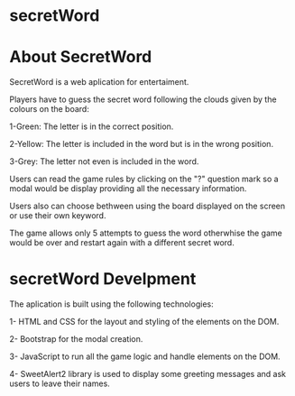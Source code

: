 # secretWord

# About SecretWord

SecretWord is a web aplication for entertaiment.

Players have to guess the secret word following the clouds given by the colours on the board:

1-Green: The letter is in the correct position.

2-Yellow: The letter is included in the word but is in the wrong position.

3-Grey: The letter not even is included in the word.

Users can read the game rules by clicking on the "?" question mark so a modal would be display providing all the necessary information.

Users also can choose bethween using the board displayed on the screen or use their own keyword.

The game allows only 5 attempts to guess the word otherwhise the game would be over and restart again with a different secret word.

# secretWord Develpment

The aplication is built using the following technologies:

1- HTML and CSS for the layout and styling of the elements on the DOM.

2- Bootstrap for the modal creation.

3- JavaScript to run all the game logic and handle elements on the DOM.

4- SweetAlert2 library is used to display some greeting messages and ask users to leave their names.